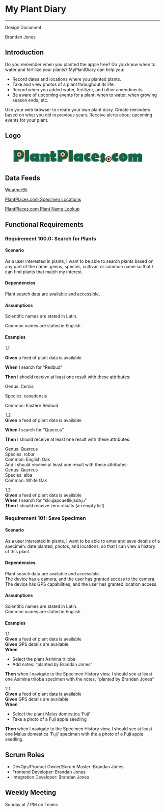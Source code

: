 # My Plant Diary

---

Design Document  

Brandan Jones  

## Introduction 

Do you remember when you planted the apple tree?  Do you know when to water and fertilize your plants? MyPlantDiary can help you:  

-	Record dates and locations where you planted plants.
-	Take and view photos of a plant throughout its life.
-	Record when you added water, fertilizer, and other amendments.
-	Be aware of upcoming events for a plant: when to water, when growing season ends, etc.  

Use your web browser to create your own plant diary.  Create reminders based on what you did in previous years.   Receive alerts about upcoming events for your plant.  
## Logo
![The plant places log is green with a beige background and says PlantPlaces.com](https://github.com/discospiff/PlantPlaces23FS003/blob/master/PlantPlacesLogo.gif)
## Data Feeds
[WeatherBit](https://api.weatherbit.io/v2.0/current?&city=Cincinnati&country=USA)

[PlantPlaces.com Specimen Locations](https://www.plantplaces.com/perl/mobile/viewspecimenlocations.pl)

[PlantPlaces.com Plant Name Lookup](https://www.plantplaces.com/perl/mobile/viewplantsjsonarray.pl)


## Functional Requirements

### Requirement 100.0: Search for Plants

#### Scenario

As a user interested in plants, I want to be able to search plants based on any part of the name: genus, species, cultivar, or common name so that I can find plants that match my interest.

#### Dependencies

Plant search data are available and accessible.  

#### Assumptions

Scientific names are stated in Latin.  

Common names are stated in English.  
#### Examples
1.1  

**Given** a feed of plant data is available  

**When**  I search for “Redbud”  

**Then** I should receive at least one result with these attributes:  

Genus: Cercis  

Species: canadensis  

Common: Eastern Redbud  


1.2  
**Given** a feed of plant data is available  

**When** I search for “Quercus”  

**Then** I should receive at least one result with these attributes:   

Genus: Quercus  
Species: robur  
Common: English Oak  
And I should receive at least one result with these attributes:  
Genus: Quercus  
Species: alba  
Common: White Oak  

1.3  
**Given** a feed of plant data is available  
**When** I search for “sklujapouetllkjsda;u”  
**Then** I should receive zero results (an empty list)  



### Requirement 101: Save Specimen

#### Scenario

As a user interested in plants, I want to be able to enter and save details of a specimen: date planted, photos, and locations, so that I can view a history of this plant.  

#### Dependencies
Plant search data are available and accessible.  
The device has a camera, and the user has granted access to the camera.  
The device has GPS capabilities, and the user has granted location access.  

#### Assumptions  
Scientific names are stated in Latin.  
Common names are stated in English.  

#### Examples  

1.1  
**Given** a feed of plant data is available  
**Given** GPS details are available  
**When**  
-	Select the plant Asimina triloba  
-	Add notes: “planted by Brandan Jones”  

**Then**  when I navigate to the Specimen History view, I should see at least one Asimina triloba specimen with the notes, “planted by Brandan Jones”  

2.1  
**Given** a feed of plant data is available  
**Given** GPS details are available  
**When**   
-	Select the plant Malus domestica ‘Fuji’  
-	Take a photo of a Fuji apple seedling  

**Then** when I navigate to the Specimen History view, I should see at least one Malus domestica ‘Fuji’ specimen with the a photo of a Fuji apple seedling.  
## Scrum Roles

- DevOps/Product Owner/Scrum Master: Brandan Jones  
- Frontend Developer: Brandan Jones  
- Integration Developer: Brandan Jones  

## Weekly Meeting

Sunday at 7 PM on Teams







